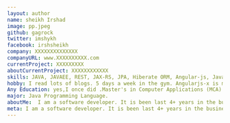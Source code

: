 ```yaml
---
layout: author
name: sheikh Irshad
image: pp.jpeg
github: gagrock
twitter: imshykh
facebook: irshsheikh
company: XXXXXXXXXXXXXX
companyURL: www.XXXXXXXXXX.com
currentProject: XXXXXXXXX
aboutCurrentProject: XXXXXXXXXXXX
skills: JAVA, JAVAEE, REST, JAX-RS, JPA, Hiberate ORM, Angular-js, Javascript, C++, Lua, SQl, HTML5 , CSS3, Groovy
hobby: I read lots of blogs. 5 days a week in the gym. Angularjs-x is my new love
Any Education: yes,I once did .Master's in Computer Applications (MCA)
major: Java Programming Language.
aboutMe:  I am a software developer. It is been last 4+ years in the business. OpenSource technologies and go-with-the-idea is what I believe in.
meta: I am a software developer. It is been last 4+ years in the business. OpenSource technologies and go-with-the-idea is what I believe in.
---
```

